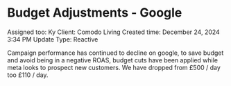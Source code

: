 # Budget Adjustments - Google

Assigned too: Ky 
Client: Comodo Living
Created time: December 24, 2024 3:34 PM
Update Type: Reactive

Campaign performance has continued to decline on google,  to save budget and avoid being in a negative ROAS, budget cuts have been applied while meta looks to prospect new customers. We have dropped from £500 / day too £110 / day.